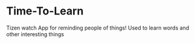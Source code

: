 # Time-To-Learn
Tizen watch App for reminding people of things!
Used to learn words and other interesting things
